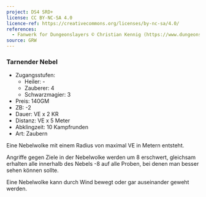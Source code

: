 ```yaml
---
project: DS4 SRD+
license: CC BY-NC-SA 4.0
licence-ref: https://creativecommons.org/licenses/by-nc-sa/4.0/
references: 
  - Fanwerk for Dungeonslayers © Christian Kennig (https://www.dungeonslayers.net/)
source: GRW
---
```


### Tarnender Nebel

- Zugangsstufen:
  - Heiler: -
  - Zauberer: 4
  - Schwarzmagier: 3
- Preis: 140GM
- ZB: -2
- Dauer: VE x 2 KR
- Distanz: VE x 5 Meter
- Abklingzeit: 10 Kampfrunden
- Art: Zaubern

Eine Nebelwolke mit einem Radius von maximal VE in Metern entsteht.

Angriffe gegen Ziele in der Nebelwolke werden um 8 erschwert, gleichsam erhalten alle innerhalb des Nebels -8 auf alle Proben, bei denen man besser sehen können sollte.

Eine Nebelwolke kann durch Wind bewegt oder gar auseinander geweht werden.

